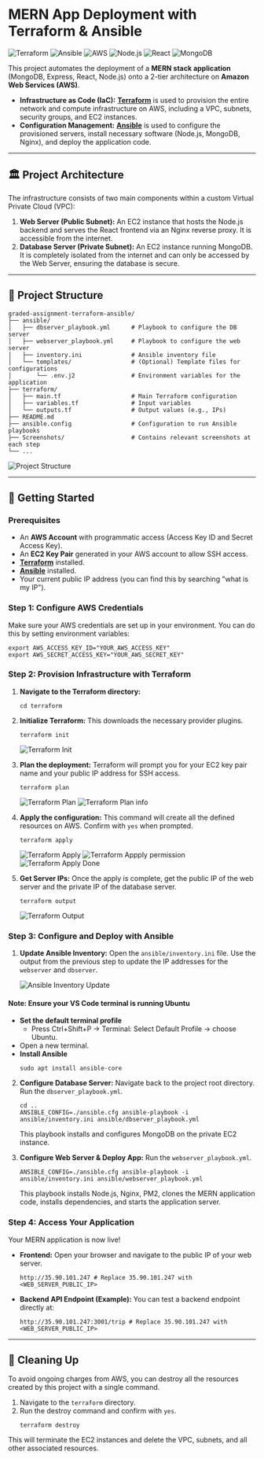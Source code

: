 # MERN App Deployment with Terraform & Ansible

![Terraform](https://img.shields.io/badge/Terraform-7B42BC?style=for-the-badge&logo=terraform&logoColor=white)
![Ansible](https://img.shields.io/badge/Ansible-EE0000?style=for-the-badge&logo=ansible&logoColor=white)
![AWS](https://img.shields.io/badge/AWS-232F3E?style=for-the-badge&logo=amazon-aws&logoColor=white)
![Node.js](https://img.shields.io/badge/Node.js-339933?style=for-the-badge&logo=nodedotjs&logoColor=white)
![React](https://img.shields.io/badge/React-20232A?style=for-the-badge&logo=react&logoColor=61DAFB)
![MongoDB](https://img.shields.io/badge/MongoDB-4EA94B?style=for-the-badge&logo=mongodb&logoColor=white)

This project automates the deployment of a **MERN stack application** (MongoDB, Express, React, Node.js) onto a 2-tier architecture on **Amazon Web Services (AWS)**.

*   **Infrastructure as Code (IaC):** [**Terraform**](https://www.terraform.io/) is used to provision the entire network and compute infrastructure on AWS, including a VPC, subnets, security groups, and EC2 instances.
*   **Configuration Management:** [**Ansible**](https://www.ansible.com/) is used to configure the provisioned servers, install necessary software (Node.js, MongoDB, Nginx), and deploy the application code.

---

## 🏛️ Project Architecture

The infrastructure consists of two main components within a custom Virtual Private Cloud (VPC):

1.  **Web Server (Public Subnet):** An EC2 instance that hosts the Node.js backend and serves the React frontend via an Nginx reverse proxy. It is accessible from the internet.
2.  **Database Server (Private Subnet):** An EC2 instance running MongoDB. It is completely isolated from the internet and can only be accessed by the Web Server, ensuring the database is secure.

---

## 📂 Project Structure

```
graded-assignment-terraform-ansible/
├── ansible/
│   ├── dbserver_playbook.yml      # Playbook to configure the DB server
│   ├── webserver_playbook.yml     # Playbook to configure the web server
│   ├── inventory.ini              # Ansible inventory file
│   └── templates/                 # (Optional) Template files for configurations
│       └── .env.j2                # Environment variables for the application
├── terraform/
│   ├── main.tf                    # Main Terraform configuration
│   ├── variables.tf               # Input variables
│   └── outputs.tf                 # Output values (e.g., IPs)
├── README.md
├── ansible.config                 # Configuration to run Ansible playbooks
├── Screenshots/                   # Contains relevant screenshots at each step
└── ...
```

![Project Structure](Screenshots/1.png)

---

## 🚀 Getting Started

### Prerequisites

*   An **AWS Account** with programmatic access (Access Key ID and Secret Access Key).
*   An **EC2 Key Pair** generated in your AWS account to allow SSH access.
*   [**Terraform**](https://developer.hashicorp.com/terraform/downloads) installed.
*   [**Ansible**](https://docs.ansible.com/ansible/latest/installation_guide/intro_installation.html) installed.
*   Your current public IP address (you can find this by searching "what is my IP").


### Step 1: Configure AWS Credentials

Make sure your AWS credentials are set up in your environment. You can do this by setting environment variables:

```
export AWS_ACCESS_KEY_ID="YOUR_AWS_ACCESS_KEY"
export AWS_SECRET_ACCESS_KEY="YOUR_AWS_SECRET_KEY"
```

### Step 2: Provision Infrastructure with Terraform

1.  **Navigate to the Terraform directory:**
    ```
    cd terraform
    ```

2.  **Initialize Terraform:**
    This downloads the necessary provider plugins.
    ```
    terraform init
    ```
    ![Terraform Init](Screenshots/2.png)

3.  **Plan the deployment:**
    Terraform will prompt you for your EC2 key pair name and your public IP address for SSH access.
    ```
    terraform plan
    ```
    ![Terraform Plan](Screenshots/3.png)
    ![Terraform Plan info](Screenshots/4.png)

4.  **Apply the configuration:**
    This command will create all the defined resources on AWS. Confirm with `yes` when prompted.
    ```
    terraform apply
    ```

    ![Terraform Apply](Screenshots/5.png)
    ![Terraform Appply permission](Screenshots/6.png)
    ![Terraform Apply Done](Screenshots/7.png)

5.  **Get Server IPs:**
    Once the apply is complete, get the public IP of the web server and the private IP of the database server.
    ```
    terraform output
    ```
    ![Terraform Output](Screenshots/8.png)

### Step 3: Configure and Deploy with Ansible

1.  **Update Ansible Inventory:**
    Open the `ansible/inventory.ini` file. Use the output from the previous step to update the IP addresses for the `webserver` and `dbserver`.

    ![Ansible Inventory Update](Screenshots/9.png)

#### Note: Ensure your VS Code terminal is running Ubuntu

- **Set the default terminal profile**
    - Press Ctrl+Shift+P → Terminal: Select Default Profile → choose Ubuntu. 
- Open a new terminal. 
- **Install Ansible**
    ```
    sudo apt install ansible-core
    ```

2.  **Configure Database Server:**
    Navigate back to the project root directory. Run the `dbserver_playbook.yml`.
    ```
    cd ..
    ANSIBLE_CONFIG=./ansible.cfg ansible-playbook -i ansible/inventory.ini ansible/dbserver_playbook.yml
    ```
    This playbook installs and configures MongoDB on the private EC2 instance.

3.  **Configure Web Server & Deploy App:**
    Run the `webserver_playbook.yml`.
    ```
    ANSIBLE_CONFIG=./ansible.cfg ansible-playbook -i ansible/inventory.ini ansible/webserver_playbook.yml
    ```
    This playbook installs Node.js, Nginx, PM2, clones the MERN application code, installs dependencies, and starts the application server.

### Step 4: Access Your Application

Your MERN application is now live!

*   **Frontend:** Open your browser and navigate to the public IP of your web server.
    ```
    http://35.90.101.247 # Replace 35.90.101.247 with <WEB_SERVER_PUBLIC_IP>
    ```
*   **Backend API Endpoint (Example):** You can test a backend endpoint directly at:
    ```
    http://35.90.101.247:3001/trip # Replace 35.90.101.247 with <WEB_SERVER_PUBLIC_IP>
    ```

---

## 🧹 Cleaning Up

To avoid ongoing charges from AWS, you can destroy all the resources created by this project with a single command.

1.  Navigate to the `terraform` directory.
2.  Run the destroy command and confirm with `yes`.
    ```
    terraform destroy
    ```

This will terminate the EC2 instances and delete the VPC, subnets, and all other associated resources.
```